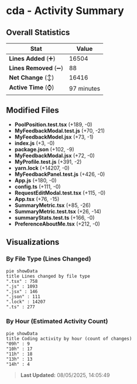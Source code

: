 # cda - Activity Summary 

## Overall Statistics

| Stat                   | Value                                                             |
| ---------------------- | ----------------------------------------------------------------- |
| **Lines Added** (➕)   | 16504                                          |
| **Lines Removed** (➖) | 88                                        |
| **Net Change** (↕)    | 16416                |
| **Active Time** (⌚)   | 97 minutes |


## Modified Files
- **PoolPosition.test.tsx** (+189, -0)
- **MyFeedbackModal.test.js** (+70, -21)
- **MyFeedbackModel.jsx** (+73, -1)
- **index.js** (+3, -0)
- **package.json** (+102, -9)
- **MyFeedbackModal.jsx** (+72, -0)
- **MyProfile.test.js** (+391, -2)
- **yarn.lock** (+14207, -0)
- **MyFeedbackPanel.test.js** (+426, -0)
- **App.js** (+180, -0)
- **config.ts** (+111, -0)
- **RequestEditModal.test.tsx** (+115, -0)
- **App.tsx** (+76, -15)
- **SummaryMetric.tsx** (+85, -26)
- **SummaryMetric.test.tsx** (+26, -14)
- **summaryStats.test.ts** (+166, -0)
- **PreferenceAboutMe.tsx** (+212, -0)

## Visualizations

### By File Type (Lines Changed)

```mermaid
pie showData
title Lines changed by file type
".tsx" : 758
".js" : 1093
".jsx" : 146
".json" : 111
".lock" : 14207
".ts" : 277
```

### By Hour (Estimated Activity Count)

```mermaid
pie showData
title Coding activity by hour (count of changes)
"09h" : 9
"10h" : 17
"11h" : 18
"13h" : 13
"14h" : 4
```


> **Last Updated:** 08/05/2025, 14:05:49